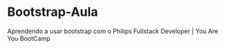 # Bootstrap-Aula
Aprendendo a usar bootstrap com o Philips Fullstack Developer | You Are You BootCamp
